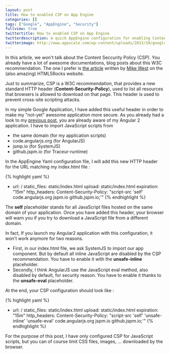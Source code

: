 ```yaml
---
layout: post
title: How to enabled CSP on App Engine
categories: []
tags: ["Google", "AppEngine", "Security"]
fullview: true
twittertitle: How to enabled CSP on App Engine
twitterdescription: A quick AppEngine configuration for enabling Content-Security-Header HTTP header in order to make your application more secure
twitterimage: http://www.appscale.com/wp-content/uploads/2013/10/google-app-engine-logo.png
---
```


In this article, we won't talk about the Content Seccurity Policy (CSP). You already have a lot of awesome documentations, blog posts about this W3C recommendation. The one I prefer is [the article](http://www.html5rocks.com/en/tutorials/security/content-security-policy/?redirect_from_locale=fr) written by [Mike West](https://twitter.com/mikewest) on the (also amazing) HTML5Rocks website. 

Just to summarize, CSP is a W3C recommendation, that provides a new standard HTTP header (**Content-Security-Policy**), used to list all resources that browsers is allowed to download on that page. This header is used to prevent cross-site scripting attacks. 

In my simple Google Application, I have added this useful header in order to make my "not-yet" awesome application more secure. As you already had a look to my [previous post](http://gillespie59.github.io/2015/08/06/google-appengine-setup.html), you are already aware of my Angular 2 application. I have to import JavaScript scripts from 
* the same domain (for my application scripts)
* code.angularjs.org (for AngularJS)
* jsmp.io (for SystemJS)
* github.jspm.io (for Traceur-runtime)

In the AppEngine Yaml configuration file, I will add this new HTTP header for the URL matching my index.html file :

{% highlight yaml %}
- url: /
  static_files: static/index.html
  upload: static/index.html
  expiration: "15m"
  http_headers:
    Content-Security-Policy: "script-src 'self' code.angularjs.org jspm.io github.jspm.io;'"
{% endhighlight %}

The **self** placeholder stands for all JavaScript files hosted on the same domain of your application. 
Once you have added this header, your browser will warn you if you try to download a JavaScript file from a different domain. 

In fact, If you launch my Angular2 application with this configuration, it won't work anymore for two reasons. 

* First, in our index.html file, we ask SystemJS to import our app component. But by default all inline JavaScript are disabled by the CSP recommendation. You have to enable it with the **unsafe-inline** placeholder.
* Secondly, I think AngularJS use the JavaScript eval method, also disabled by default, for security reason. You have to enable it thanks to the **unsafe-eval** placeholder. 

At the end, your CSP configuration should look like : 

{% highlight yaml %}
- url: /
  static_files: static/index.html
  upload: static/index.html
  expiration: "15m"
  http_headers:
    Content-Security-Policy: "script-src 'self' 'unsafe-inline' 'unsafe-eval' code.angularjs.org jspm.io github.jspm.io;'"
{% endhighlight %}

For the purpose of this post, I have only configured CSP for JavaScript scripts, but you can of course limit CSS files, images, ... downloaded by the browser. 




